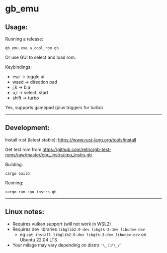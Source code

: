 # gb_emu

## Usage:
Running a release:
```
gb_emu.exe a_cool_rom.gb
```
Or use GUI to select and load rom.

Keybindings:
- esc -> toggle ui 
- wasd -> direction pad
- j,k -> b,a
- u,i -> select, start
- shift -> turbo

Yes, supports gamepad (plus triggers for turbo)

---
## Development:

Install rust (latest stable): https://www.rust-lang.org/tools/install  

Get test rom from https://github.com/retrio/gb-test-roms/raw/master/cpu_instrs/cpu_instrs.gb

Building:

```shell
cargo build
```

Running:  
```shell
cargo run cpu_instrs.gb
```

---
## Linux notes:

- Requires vulkan support (will not work in WSL2)
- Requires dev libraries `libglib2.0-dev libgtk-3-dev libudev-dev`
  - eg `apt install libglib2.0-dev libgtk-3-dev libudev-dev` on Ubuntu 22.04 LTS
- Your milage may vary depending on distro `¯\_(ツ)_/¯`

